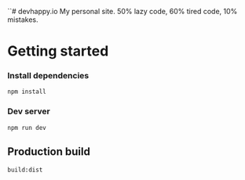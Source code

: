 ``# devhappy.io
My personal site. 50% lazy code, 60% tired code, 10% mistakes. 

# Getting started

### Install dependencies
`npm install`

### Dev server
`npm run dev`

## Production build
`build:dist`